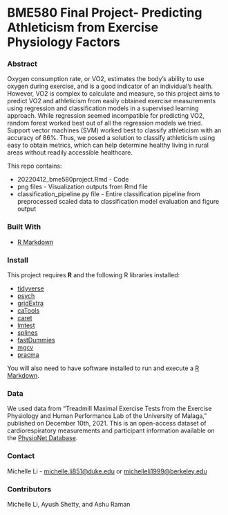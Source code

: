 # BME580 Final Project- Predicting Athleticism from Exercise Physiology Factors

### Abstract 
Oxygen consumption rate, or VO2, estimates the body’s ability to use oxygen during exercise, and is a good indicator of an individual’s health. However, VO2 is complex to calculate and measure, so this project aims to predict VO2 and athleticism from easily obtained exercise measurements using regression and classification models in a supervised learning approach. While regression seemed incompatible for predicting VO2, random forest worked best out of all the regression models we tried. Support vector machines (SVM) worked best to classify athleticism with an accuracy of 86%. Thus, we posed a solution to classify athleticism using easy to obtain metrics, which can help determine healthy living in rural areas without readily accessible healthcare. 

This repo contains: 

* 20220412_bme580project.Rmd - Code 
* png files - Visualization outputs from Rmd file
* classification_pipeline.py file - Entire classification pipeline from preprocessed scaled data to classification model evaluation and figure output

### Built With

* [R Markdown](https://rmarkdown.rstudio.com/)

### Install

This project requires **R** and the following R libraries installed:

- [tidyverse](https://www.tidyverse.org/)
- [psych](https://cran.r-project.org/web/packages/psych/index.html)
- [gridExtra](https://cran.r-project.org/web/packages/gridExtra/index.html)
- [caTools](https://cran.r-project.org/web/packages/caTools/index.html)
- [caret](https://cran.r-project.org/web/packages/caret/index.html)
- [lmtest](https://cran.r-project.org/web/packages/lmtest/index.html)
- [splines](https://www.rdocumentation.org/packages/splines/versions/3.6.2)
- [fastDummies](https://cran.r-project.org/web/packages/fastDummies/fastDummies.pdf)
- [mgcv](https://cran.r-project.org/web/packages/mgcv/index.html)
- [pracma](https://cran.r-project.org/web/packages/pracma/index.html)

You will also need to have software installed to run and execute a [R Markdown](https://www.rstudio.com/products/rstudio/download/).

### Data

We used data from “Treadmill Maximal Exercise Tests from the Exercise Physiology and Human Performance Lab of the University of Malaga,” published on December 10th, 2021. This is an open-access dataset of cardiorespiratory measurements and participant information available on the [PhysioNet Database](https://physionet.org/content/treadmill-exercise-cardioresp/1.0.1/).

### Contact
Michelle Li - michelle.li851@duke.edu or michelleli1999@berkeley.edu

### Contributors
Michelle Li, Ayush Shetty, and Ashu Raman

